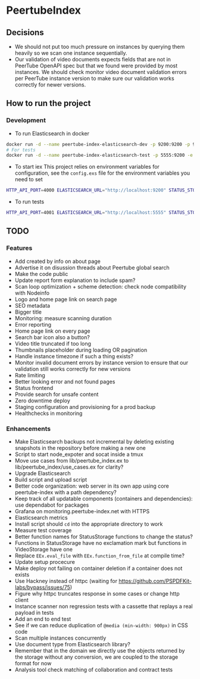 # PeertubeIndex

## Decisions
- We should not put too much pressure on instances by querying them heavily so we scan one instance sequentially.
- Our validation of video documents expects fields that are not in PeerTube OpenAPI spec but that we found were provided by most instances.
We should check monitor video document validation errors per PeerTube instance version to make sure our validation works correctly for newer versions.


## How to run the project
### Development
- To run Elasticsearch in docker
```bash
docker run -d --name peertube-index-elasticsearch-dev -p 9200:9200 -p 9300:9300 -e "discovery.type=single-node" docker.elastic.co/elasticsearch/elasticsearch:6.6.0
# For tests
docker run -d --name peertube-index-elasticsearch-test -p 5555:9200 -e "discovery.type=single-node" docker.elastic.co/elasticsearch/elasticsearch:6.6.0
```

- To start iex
This project relies on environment variables for configuration, see the `config.exs` file for the environment variables you need to set
```bash
HTTP_API_PORT=4000 ELASTICSEARCH_URL="http://localhost:9200" STATUS_STORAGE_DIRECTORY="status_storage_dev" iex -S mix
```

- To run tests
```bash
HTTP_API_PORT=4001 ELASTICSEARCH_URL="http://localhost:5555" STATUS_STORAGE_DIRECTORY="status_storage_test" mix test
```

## TODO
### Features
- Add created by info on about page
- Advertise it on disussion threads about Peertube global search
- Make the code public
- Update report form explanation to include spam?
- Scan loop optimization + scheme detection: check node compatibility with Nodeinfo
- Logo and home page link on search page
- SEO metadata
- Bigger title
- Monitoring: measure scanning duration
- Error reporting
- Home page link on every page
- Search bar icon also a button?
- Video title truncated if too long
- Thumbnails placeholder during loading OR pagination
- Handle instance timezone if such a thing exists?
- Monitor invalid document errors by instance version to ensure that our validation still works correctly for new versions
- Rate limiting
- Better looking error and not found pages
- Status frontend
- Provide search for unsafe content
- Zero downtime deploy
- Staging configuration and provisioning for a prod backup
- Healthchecks in monitoring

### Enhancements
- Make Elasticsearch backups not incremental by deleting existing snapshots in the repository before making a new one
- Script to start node_expoter and socat inside a tmux
- Move use cases from lib/peertube_index.ex to lib/peertube_index/use_cases.ex for clarity?
- Upgrade Elasticsearch
- Build script and upload script
- Better code organization: web server in its own app using core peertube-index with a path dependency?
- Keep track of all updatable components (containers and dependencies): use dependabot for packages
- Grafana on monitoring.peertube-index.net with HTTPS
- Elasticsearch metrics
- Install script should `cd` into the appropriate directory to work
- Measure test coverage
- Better function names for StatusStorage functions to change the status?
- Functions in StatusStorage have no exclamation mark but functions in VideoStorage have one
- Replace `EEx.eval_file` with `EEx.function_from_file` at compile time?
- Update setup procecure
- Make deploy not failing on container deletion if a container does not exists
- Use Hackney instead of httpc (waiting for https://github.com/PSPDFKit-labs/bypass/issues/75)
- Figure why httpc truncates response in some cases or change http client
- Instance scanner non regression tests with a cassette that replays a real payload in tests
- Add an end to end test
- See if we can reduce duplication of `@media (min-width: 900px)` in CSS code
- Scan multiple instances concurrently
- Use document type from Elasticsearch library?
- Remember that in the domain we directly use the objects returned by the storage without any conversion, we are coupled to the storage format for now
- Analysis tool check matching of collaboration and contract tests
